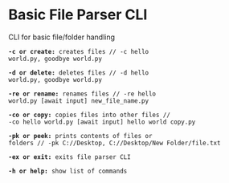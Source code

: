 # Basic File Parser CLI

CLI for basic file/folder handling

<code>**-c or create:** creates files // -c hello world.py, goodbye world.py</code>
        
<code>**-d or delete:** deletes files // -d hello world.py, goodbye world.py</code>
        
<code>**-re or rename:** renames files // -re hello world.py [await input] new_file_name.py</code>
        
<code>**-co or copy:** copies files into other files // -co hello world.py [await input] hello world copy.py</code>
        
<code>**-pk or peek:** prints contents of files or folders // -pk C://Desktop, C://Desktop/New Folder/file.txt</code>
        
<code>**-ex or exit:** exits file parser CLI</code>
        
<code>**-h or help:** show list of commands</code>
